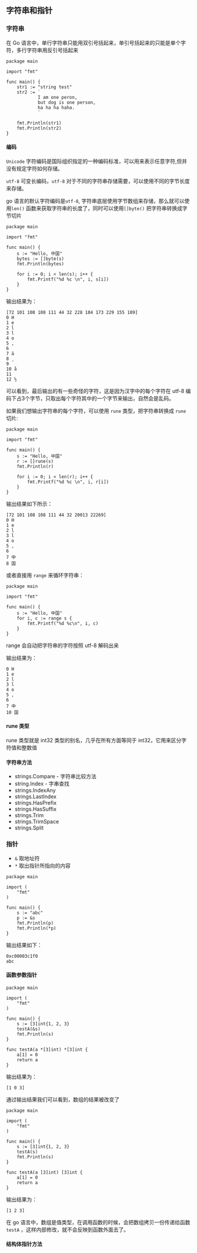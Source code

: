 ## 字符串和指针

### 字符串
在 Go 语言中，单行字符串只能用双引号括起来，单引号括起来的只能是单个字符，多行字符串用反引号括起来

```
package main

import "fmt"

func main() {
	str1 := "string test"
	str2 := `
			I am one peron,
			but dog is one person,
			ha ha ha haha.
			`

	fmt.Println(str1)
	fmt.Println(str2)
}
```

#### 编码

`Unicode` 字符编码是国际组织指定的一种编码标准，可以用来表示任意字符,但并没有规定字符如何存储。

`utf-8` 可变长编码，`utf-8` 对于不同的字符串存储需要，可以使用不同的字节长度来存储。

go 语言的默认字符编码是`utf-8`, 字符串底层使用字节数组来存储，那么就可以使用`len()` 函数来获取字符串的长度了，同时可以使用`[]byte()` 把字符串转换成字节切片

```
package main

import "fmt"

func main() {
	s := "Hello, 中国"
	bytes := []byte(s)
	fmt.Println(bytes)

	for i := 0; i < len(s); i++ {
		fmt.Printf("%d %c \n", i, s[i])
	}
}
```

输出结果为：
```
[72 101 108 108 111 44 32 228 184 173 229 155 189]
0 H
1 e
2 l
3 l
4 o
5 ,
6
7 ä
8 ¸
9 ­
10 å
11 
12 ½
```

可以看到，最后输出的有一些奇怪的字符，这是因为汉字中的每个字符在 utf-8 编码下占3个字节，只取出每个字符其中的一个字节来输出，自然会是乱码。

如果我们想输出字符串的每个字符，可以使用 `rune` 类型，把字符串转换成 `rune` 切片:
```
package main

import "fmt"

func main() {
	s := "Hello, 中国"
	r := []rune(s)
	fmt.Println(r)

	for i := 0; i < len(r); i++ {
		fmt.Printf("%d %c \n", i, r[i])
	}
}
```
输出结果如下所示：
```
[72 101 108 108 111 44 32 20013 22269]
0 H
1 e
2 l
3 l
4 o
5 ,
6
7 中
8 国
```

或者直接用 `range` 来循环字符串：
```
package main

import "fmt"

func main() {
	s := "Hello, 中国"
	for i, c := range s {
		fmt.Printf("%d %c\n", i, c)
	}
}
```
range 会自动把字符串的字符按照 utf-8 解码出来

输出结果为：
```
0 H
1 e
2 l
3 l
4 o
5 ,
6
7 中
10 国
```

#### rune 类型

rune 类型就是 int32 类型的别名，几乎在所有方面等同于 int32，它用来区分字符值和整数值

#### 字符串方法
- strings.Compare - 字符串比较方法
- string.Index - 字串查找
- strings.IndexAny
- strings.LastIndex
- strings.HasPrefix
- strings.HasSuffix
- strings.Trim
- strings.TrimSpace
- strings.Split

### 指针

- `&` 取地址符
- `*` 取出指针所指向的内容

```
package main

import (
	"fmt"
)

func main() {
	s := "abc"
	p := &s
	fmt.Println(p)
	fmt.Println(*p)
}
```
输出结果如下：
```
0xc00003c1f0
abc
```

#### 函数参数指针

```
package main

import (
	"fmt"
)

func main() {
	s := [3]int{1, 2, 3}
	testA(&s)
	fmt.Println(s)
}

func testA(a *[3]int) *[3]int {
	a[1] = 0
	return a
}
```
输出结果为：
```
[1 0 3]
```

通过输出结果我们可以看到，数组的结果被改变了

```
package main

import (
	"fmt"
)

func main() {
	s := [3]int{1, 2, 3}
	testA(s)
	fmt.Println(s)
}

func testA(a [3]int) [3]int {
	a[1] = 0
	return a
}
```
输出结果为：
```
[1 2 3]
```

在 go 语言中，数组是值类型，在调用函数的时候，会把数组拷贝一份传递给函数 `testA` ，这样内部修改，就不会反映到函数外面去了。



#### 结构体指针方法




